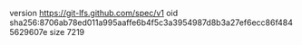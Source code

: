 version https://git-lfs.github.com/spec/v1
oid sha256:8706ab78ed011a995aaffe6b4f5c3a3954987d8b3a27ef6ecc86f4845629607e
size 7219
